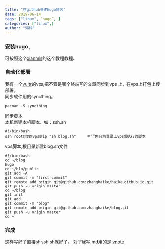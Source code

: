 ```yaml
---
title: "在github搭建hugo博客"
date: 2019-06-14
tags: ["linux", “hugo”, ]
categories: ["linux",]
author: "海科"
---
```


### 安装hugo  ,
可按照这个[xianmin](https://github.com/xianmin/hugo-theme-jane/blob/master/README-zh.md)的这个教程教程..
### 自动化部署
我有一个[vultr](https://www.vultr.com/?ref=7713257)的vps,把不管是哪个终端写的文章同步到vps 上，在vps上打包上传部署。  
同步软件用的syncthing。
```
pacman -S syncthing
```
同步脚本  
本机新建本机脚本。如：ssh.sh   
```
#!/bin/bash
ssh root@你的vps的ip "sh blog.sh"　　　＃“”内容为登录上vps后执行的脚本
```
vps脚本,根目录新建blog.sh文件  
```
#!/bin/bash
cd ~/blog
hugo
cd ~/blo/public
git add -A
git commit -m "first commit"
git remote add origin git@github.com:zhanghaike/haike.github.io.git
git push -u origin master
cd ~/blog
git init
git add .
git commit -m "blog"
git remote add origin git@github.com:zhanghaike/blog.git
git push -u origin master
cd ~

```
### 完成
这样写好了直接sh ssh.sh就好了。
对了我写.md用的是 [vnote](https://github.com/tamlok/vnote/blob/master/README_zh.md)　

